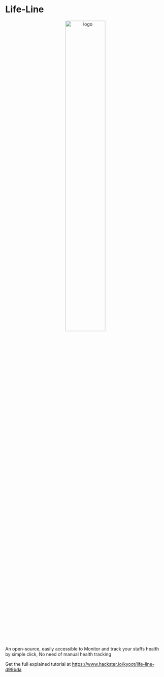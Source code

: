 # Life-Line
<p align="center">
<img alt="logo" src="https://hackster.imgix.net/uploads/attachments/1350206/_XP3efimFye.blob?auto=compress%2Cformat&w=900&h=675&fit=min" width="50%">
</p>


An open-source, easily accessible to Monitor and track your staffs health by simple click, No need of manual health tracking

Get the full explained tutorial at https://www.hackster.io/kyoot/life-line-d99bda

